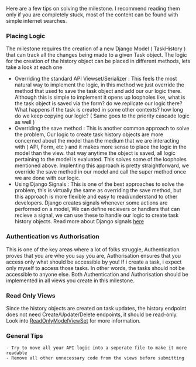 Here are a few tips on solving the milestone. I recommend reading them only if you are completely stuck, most of the content can be found with simple internet searches.

### Placing Logic
The milestone requires the creation of a new Django Model ( TaskHistory ) that can track all the changes being made to a given Task object. The logic for the creation of the history object can be placed in different methods, lets take a look at each one
- Overriding the standard API Viewset/Serializer : This feels the most natural way to implement the logic, in this method we just override the method that used to save the task object and add our our logic there. Although this is simple to implement it opens up loopholes like, what is the task object is saved via the form? do we replicate our logic there? What happens if the task is created in some other contexts? how long do we keep copying our logic? ( Same goes to the priority cascade logic as well )
- Overriding the save method : This is another common approach to solve the problem, Our logic to create task history objects are more concerned about the model than the medium that we are interacting with ( API, Form, etc ) and it makes more sense to place the logic in the model than the view. that way anytime the object is saved, all logic pertaining to the model is evaluated. This solves some of the loopholes mentioned above. Implenting this approach is pretty straightforward, we override the save method in our model and call the super method once we are done with our logic.
- Using Django Signals : This is one of the best approaches to solve the problem, this is virtually the same as overriding the save method, but this approach is more flexible and easy to read/understand to other developers. Django creates signals whenever some actions are performed on a model, We can define recievers or handlers that can recieve a signal, we can use these to handle our logic to create task history objects. Read more about Django signals [here](https://docs.djangoproject.com/en/4.0/topics/signals/)

### Authentication vs Authorisation
This is one of the key areas where a lot of folks struggle, Authentication proves that you are who you say you are, Authorisation ensures that you access only what should be accessible by you!
If i create a task, i expect only myself to access those tasks. In other words, the tasks should not be accessible to anyone else.
Both Authentication and Authorisation should be implemented in all views you create in this milestone.

### Read Only Views
Since the history objects are created on task updates, the history endpoint does not need Create/Update/Delete endpoints, it should be read-only. Look into [ReadOnlyModelViewSet](https://www.django-rest-framework.org/api-guide/viewsets/#readonlymodelviewset) for more information.

### General Tips
    - Try to move all your API logic into a seperate file to make it more readable
    - Remove all other unnecessary code from the views before submitting
